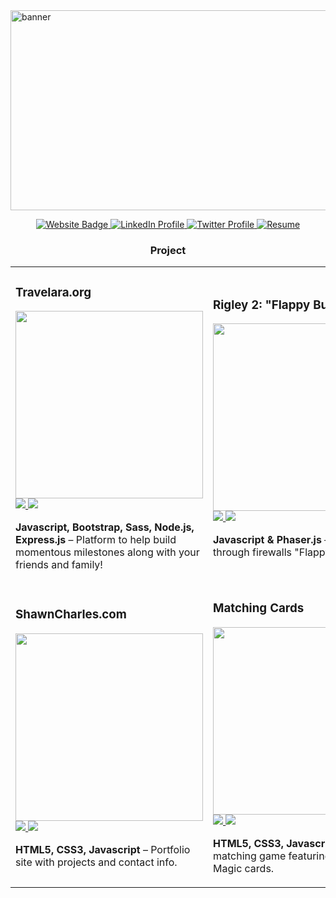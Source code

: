 <img width="1280" height="320" alt="banner" src="https://github.com/user-attachments/assets/65e33830-12f8-4aa6-a155-3da63f8f2e65" />
<p align="center">
  <a href="https://natepy19.wixsite.com/natepyvann" target="_blank">
  <img src="https://img.shields.io/static/v1?label=|&message=WEBSITE&color=23555f&style=plastic&logo=react&logo-color=white" alt="Website Badge"/>
</a>

  <a href="https://www.linkedin.com/in/natepy-vann-153ab9239" target="_blank">
  <img src="https://camo.githubusercontent.com/57fad13d653a6a5ed1e7b53a2a38d1a6c618925918b7c48fd2825422d64b1790/68747470733a2f2f696d672e736869656c64732e696f2f7374617469632f76313f6c6162656c3d7c266d6573736167653d4c494e4b45442d494e26636f6c6f723d636466393938267374796c653d706c6173746963266c6f676f3d6c696e6b6564696e266c6f676f2d636f6c6f723d7768697465" alt="LinkedIn Profile" />
</a>


  <a href="#">
    <img src="https://camo.githubusercontent.com/f965d4c8901032f4970045299ffe866f5f3add9559671b3c99b88ff18d1bf7a6/68747470733a2f2f696d672e736869656c64732e696f2f7374617469632f76313f6c6162656c3d7c266d6573736167653d5457495454455226636f6c6f723d323335353566267374796c653d706c6173746963266c6f676f3d74776974746572266c6f676f2d636f6c6f723d7768697465" alt = "Twitter Profile" />
  </a>
  <a href="https://drive.google.com/file/d/1IEXeb0hxN0PwMNTug0zdh598WKS2S8C_/view?usp=drive_link">
    <img src="https://camo.githubusercontent.com/d8227430855e6256bb09e5a62ed2d43e9c7075fa937f7de166343988aeb816ea/68747470733a2f2f696d672e736869656c64732e696f2f7374617469632f76313f6c6162656c3d7c266d6573736167653d524553554d4526636f6c6f723d323335353566267374796c653d706c6173746963266c6f676f3d7265616374266c6f676f2d636f6c6f723d7768697465" alt="Resume" />
  </a>
</p>

<h3 style="text-align:center">Project</h3>

<table>
  <tr>
    <td>
      <h3>Travelara.org</h3>
      <img src="https://your-image-link.png" width="300px"/>
      <br/>
      <a href="https://github.com/your-repo">
        <img src="https://img.shields.io/badge/-Repo-black?logo=github&style=for-the-badge"/>
      </a>
      <a href="https://youtu.be/your-video-link">
        <img src="https://img.shields.io/badge/-Video-red?logo=youtube&style=for-the-badge"/>
      </a>
      <p><b>Javascript, Bootstrap, Sass, Node.js, Express.js</b> – Platform to help build momentous milestones along with your friends and family!</p>
    </td>
    <td>
      <h3>Rigley 2: "Flappy Bug"</h3>
      <img src="https://your-image-link.png" width="300px"/>
      <br/>
      <a href="https://github.com/your-repo">
        <img src="https://img.shields.io/badge/-Repo-black?logo=github&style=for-the-badge"/>
      </a>
      <a href="https://your-website-link.com">
        <img src="https://img.shields.io/badge/-Website-brightgreen?logo=wordpress&style=for-the-badge"/>
      </a>
      <p><b>Javascript & Phaser.js</b> – Jumping through firewalls "Flappy Bird" style!</p>
    </td>
  </tr>
  <tr>
    <td>
      <h3>ShawnCharles.com</h3>
      <img src="https://your-image-link.png" width="300px"/>
      <br/>
      <a href="https://github.com/your-repo">
        <img src="https://img.shields.io/badge/-Repo-black?logo=github&style=for-the-badge"/>
      </a>
      <a href="https://shawncharles.com">
        <img src="https://img.shields.io/badge/-Website-brightgreen?logo=wordpress&style=for-the-badge"/>
      </a>
      <p><b>HTML5, CSS3, Javascript</b> – Portfolio site with projects and contact info.</p>
    </td>
    <td>
      <h3>Matching Cards</h3>
      <img src="https://your-image-link.png" width="300px"/>
      <br/>
      <a href="https://github.com/your-repo">
        <img src="https://img.shields.io/badge/-Repo-black?logo=github&style=for-the-badge"/>
      </a>
      <a href="https://your-website-link.com">
        <img src="https://img.shields.io/badge/-Website-brightgreen?logo=wordpress&style=for-the-badge"/>
      </a>
      <p><b>HTML5, CSS3, Javascript</b> – Card matching game featuring Pokémon & Magic cards.</p>
    </td>
  </tr>
</table>


